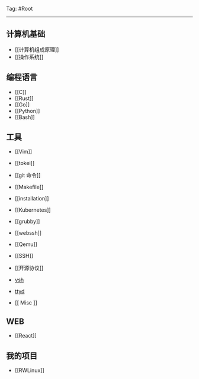Tag: #Root

---

## 计算机基础

- [[计算机组成原理]]
- [[操作系统]]

## 编程语言

- [[C]]
- [[Rust]] 
- [[Go]]
- [[Python]]
- [[Bash]]

## 工具

- [[Vim]]
- [[tokei]]
- [[git 命令]]
- [[Makefile]]
- [[installation]]
- [[Kubernetes]]
- [[grubby]]
- [[webssh]]
- [[Qemu]]
- [[SSH]]
- [[开源协议]]
- [vsh](https://github.com/charmbracelet/vhs)
- [ttyd](https://github.com/tsl0922/ttyd)

- [[ Misc ]]

## WEB

- [[React]]

## 我的项目

- [[RWLinux]]
